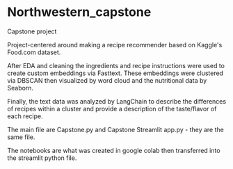 # Northwestern_capstone
Capstone project 

Project-centered around making a recipe recommender based on Kaggle's Food.com dataset.

After EDA and cleaning the ingredients and recipe instructions were used to create custom embeddings via Fasttext.
These embeddings were clustered via DBSCAN then visualized by word cloud and the nutritional data by Seaborn.

Finally, the text data was analyzed by LangChain to describe the differences of recipes within a cluster and provide a description of the taste/flavor of each recipe.

The main file are Capstone.py and Capstone Streamlit app.py - they are the same file.

The notebooks are what was created in google colab then transferred into the streamlit python file.
